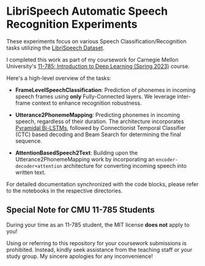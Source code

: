 # LibriSpeech Automatic Speech Recognition Experiments

These experiments focus on various Speech Classification/Recognition tasks utilizing the [LibriSpeech Dataset](https://www.openslr.org/12).

I completed this work as part of my coursework for Carnegie Mellon University's [11-785: Introduction to Deep Learning (Spring 2023)](https://deeplearning.cs.cmu.edu/S23/index.html) course.

Here's a high-level overview of the tasks:

- **FrameLevelSpeechClassification**: Prediction of phonemes in incoming speech frames using **only** Fully-Connected layers. We leverage inter-frame context to enhance recognition robustness.

- **Utterance2PhonemeMapping**: Predicting phonemes in incoming speech, regardless of their duration. The architecture incorporates [Pyramidal Bi-LSTMs](https://arxiv.org/abs/1508.01211), followed by Connectionist Temporal Classifier (CTC) based decoding and Beam Search for determining the final sequence.

- **AttentionBasedSpeech2Text**: Building upon the Utterance2PhonemeMapping work by incorporating an `encoder-decoder+attention` architecture for converting incoming speech into written text.

For detailed documentation synchronized with the code blocks, please refer to the notebooks in the respective directories.

## Special Note for CMU 11-785 Students

During your time as an 11-785 student, the MIT license **does not** apply to you! 

Using or referring to this repository for your coursework submissions is prohibited. Instead, kindly seek assistance from the teaching staff or your study group. My sincere apologies for any inconvenience!

